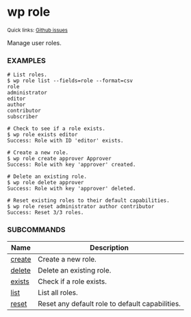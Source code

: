 # wp role

<small>Quick links: <a href="https://github.com/issues?q=is%3Aopen+label%3Acommand%3Arole+sort%3Aupdated-desc+org%3Awp-cli">Github issues</a></small>

Manage user roles.

### EXAMPLES

    # List roles.
    $ wp role list --fields=role --format=csv
    role
    administrator
    editor
    author
    contributor
    subscriber

    # Check to see if a role exists.
    $ wp role exists editor
    Success: Role with ID 'editor' exists.

    # Create a new role.
    $ wp role create approver Approver
    Success: Role with key 'approver' created.

    # Delete an existing role.
    $ wp role delete approver
    Success: Role with key 'approver' deleted.

    # Reset existing roles to their default capabilities.
    $ wp role reset administrator author contributor
    Success: Reset 3/3 roles.



### SUBCOMMANDS

<table>
	<thead>
	<tr>
		<th>Name</th>
		<th>Description</th>
	</tr>
	</thead>
	<tbody>
		<tr>
			<td><a href="https://developer.wordpress.org/cli/commands/role/create/">create</a></td>
			<td>Create a new role.</td>
		</tr>
		<tr>
			<td><a href="https://developer.wordpress.org/cli/commands/role/delete/">delete</a></td>
			<td>Delete an existing role.</td>
		</tr>
		<tr>
			<td><a href="https://developer.wordpress.org/cli/commands/role/exists/">exists</a></td>
			<td>Check if a role exists.</td>
		</tr>
		<tr>
			<td><a href="https://developer.wordpress.org/cli/commands/role/list/">list</a></td>
			<td>List all roles.</td>
		</tr>
		<tr>
			<td><a href="https://developer.wordpress.org/cli/commands/role/reset/">reset</a></td>
			<td>Reset any default role to default capabilities.</td>
		</tr>
	</tbody>
</table>
